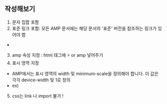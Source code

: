 ## 작성해보기
1. 문자 집합 포함 <meta charset="utf-8" />
2. 표준 링크 포함: 모든 AMP 문서에는 해당 문서의 '표준' 버전을 참조하는 링크가 있어야 함
- <link rel="canonical" href="/article.html" />
3. amp 속성 지정 : html 태그에 ⚡ or amp 넣어주기
4. 표시 영역 지정
- AMP에서는 표시 영역의 width 및 minimum-scale을 정의해야 합니다. 이 값은 각각 device-width 및 1로 정의
- ex) <meta name="viewport" content="width=device-width" />
5. css는 link 나 import 불가 ! <style amp-custom> 으로 헤드에 작성해주고 오로직 한개의 태그만 사용 가능
6. 타사 자바스크립 제와
- 모든 자바스크립트는 비동기식이여야 함(즉, 스크립트 태그에 async 속성을 포함해야 함).
AMP 라이브러리 및 페이지에 있는 AMP 구성요소용으로 자바스크립트를 사용해야 함.
이와 같은 요구사항으로 인해 다음에 명시된 경우를 제외하고는 AMP에서 모든 사용자 생성/타사 자바스크립트의 사용이 사실상 배제
7. AMP CSS 상용구 포함: article.amp.html 참조
- <style amp-boilerplate> tag 를 사용 시 자바스크립 라이브러리가 로드될 때 까지 본문 컨텐츠를 숨기며, 그 다음 렌더링 됨. , 즉 FOUC(Flash Of Unstyled Content)를 방지하기 위해 이러한 작업을 수행
- </style><noscript><style amp-boilerplate> 태그는 자바스크립트가 브라우저에서 사용 중지된 경우 이 논리를 되돌림
8. 구조적 데이터 추가
- 구조적 데이터를 사용하면 검색엔진이 웹페이지를 더 잘 이해할 수 있고 검색엔진 검색 결과(예: 리치 스니펫)에 콘텐츠를 더 잘 표시할 수 있음
- 구조적 데이터 유효성 검사 https://search.google.com/structured-data/testing-tool -> 코드 스니펫

### 표준 html 페이지와 amp html페이지 페어링
1. html페이지에  amp페이지 연결
- <link rel="amphtml" href="/article.amp.html" />
2. 반대로 amp페이지에 표준 html 페이지 연결
- <link rel="canonical" href="/article.html" />

### 필수 마크업

- <html amp> 사용 : 페이지를 AMP 콘텐츠로 식별
- <head>><body> 필수
- <head> 내에 <link rel="canonical" href="$SOME_URL"> 태그를 포함해야함 (검색 가능한 페이지 설정)
- AMP HTML 문서는 head 태그에 상용구를 포함해야 함(index.html참고)
- 대부분의 HTML 태그는 AMP HTML에서 바로 사용할 수 있지만, <img> 같은 일부 태그는 기존과 동일하거나 더 향상된 사용자 지정 AMP HTML 태그로 대체됩니다(또한 문제가 있는 일부 태그는 사용이 금지 
참고 : https://amp.dev/ko/documentation/guides-and-tutorials/learn/spec/amphtml/?format=websites
- style 은 <style amp-custom> 모든 AMP 페이지에는 하나의 스타일시트 및 인라인 스타일만 삽입할 수 있으며, 특정 선택자는 사용 불가 
참고 : https://amp.dev/ko/documentation/guides-and-tutorials/develop/style_and_layout/style_pages/?format=websites
- link 연결 
비 amp 페이지 <link rel="amphtml" href="https://www.example.com/url/to/amp/document.html">
amp 페이지  <link rel="canonical" href="https://www.example.com/url/to/full/document.html">


### 허용되지 않는 스타일
- !important
- transition, @keyframes는 opacity만 허용


#### 유효성 검사
- url 에 #development=amp4email 추가해보기

